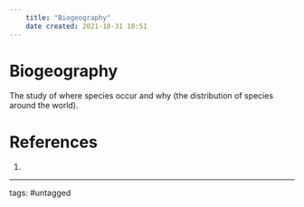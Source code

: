 ```yaml
---
	title: "Biogeography"
	date created: 2021-10-31 10:51
---
```

# Biogeography

The study of where species occur and why (the distribution of species around the world).

# References
1. 

---
tags: #untagged 